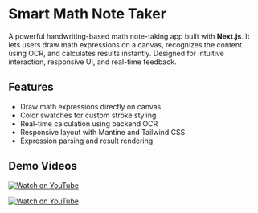#  Smart Math Note Taker

A powerful handwriting-based math note-taking app built with **Next.js**. It lets users draw math expressions on a canvas, recognizes the content using OCR, and calculates results instantly. Designed for intuitive interaction, responsive UI, and real-time feedback.

##  Features

-  Draw math expressions directly on canvas
-  Color swatches for custom stroke styling
-  Real-time calculation using backend OCR
-  Responsive layout with Mantine and Tailwind CSS
-  Expression parsing and result rendering


##  Demo Videos
[![Watch on YouTube](https://img.youtube.com/vi/h2LBImhTQVM/0.jpg)](https://www.youtube.com/watch?v=h2LBImhTQVM)

[![Watch on YouTube](https://img.youtube.com/vi/LS0F8nW9rYk/0.jpg)](https://www.youtube.com/watch?v=LS0F8nW9rYk)
